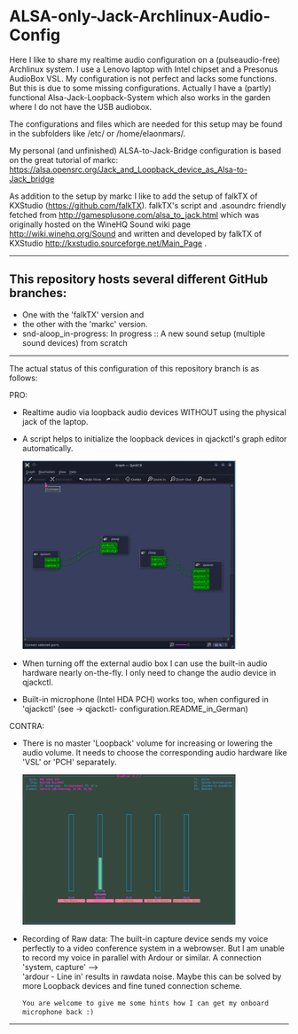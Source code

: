 # ALSA-only-Jack-Archlinux-Audio-Config

Here I like to share my realtime audio configuration on a (pulseaudio-free) Archlinux system. I use a Lenovo laptop with Intel chipset and a Presonus AudioBox VSL. My configuration is not perfect and lacks some functions. But this is due to some missing configurations. Actually I have a (partly) functional Alsa-Jack-Loopback-System which also works in the garden where I do not have the USB audiobox.

The configurations and files which are needed for this setup may be found in the subfolders like /etc/ or /home/elaonmars/.


My personal (and unfinished) ALSA-to-Jack-Bridge configuration is based on the great tutorial of markc: https://alsa.opensrc.org/Jack_and_Loopback_device_as_Alsa-to-Jack_bridge   
     
As addition to the setup by markc I like to add the setup of falkTX of KXStudio (https://github.com/falkTX).
falkTX's script and .asoundrc friendly fetched from http://gamesplusone.com/alsa_to_jack.html which was 
originally hosted on the WineHQ Sound wiki page http://wiki.winehq.org/Sound
and written and developed by falkTX of KXStudio http://kxstudio.sourceforge.net/Main_Page .

---

## This repository hosts several different GitHub branches:
* One with the 'falkTX' version and 
* the other with the 'markc' version. 
* snd-aloop_in-progress: In progress :: A new sound setup (multiple sound devices) from scratch

---

The actual status of this configuration of this repository branch is as follows:

PRO:
  - Realtime audio via loopback audio devices WITHOUT using the physical jack of the laptop.
  - A script helps to initialize the loopback devices in qjackctl's graph editor automatically.
  
    <img src="./qjackctl-Loopback-connection.png" width=80%>
  
  - When turning off the external audio box I can use the built-in audio hardware nearly on-the-fly. I only need to change
    the audio device in qjackctl.
  - Built-in microphone (Intel HDA PCH) works too, when configured in 'qjackctl' 
    (see -> qjackctl- configuration.README_in_German)
  
CONTRA:
  - There is no master 'Loopback' volume for increasing or lowering the audio volume. It needs to choose the corresponding
    audio hardware like 'VSL' or 'PCH' separately.
    
    <img src="./alsamixer-capturesettings.png" width="80%">
    
  - Recording of Raw data: The built-in capture device sends my voice perfectly to a video conference system in
    a webrowser. But I am unable to record my voice in  parallel with Ardour or similar. A connection 'system, capture' -->  
    'ardour - Line in' results in rawdata noise.
    Maybe this can be solved by more Loopback devices and fine tuned connection scheme.
        
        You are welcome to give me some hints how I can get my onboard microphone back :)

---

